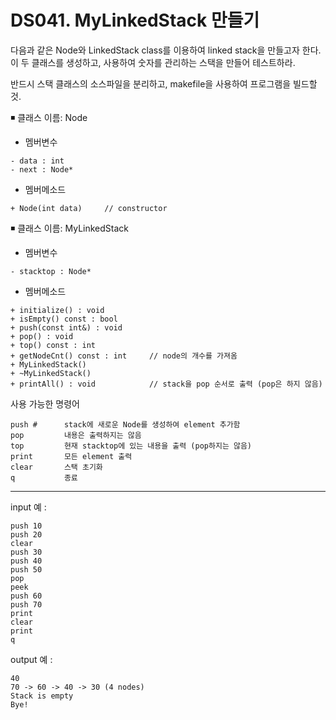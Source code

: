 # DS041. MyLinkedStack 만들기
다음과 같은 Node와 LinkedStack class를 이용하여 linked stack을 만들고자 한다.
이 두 클래스를 생성하고, 사용하여 숫자를 관리하는 스택을 만들어 테스트하라.

반드시 스택 클래스의 소스파일을 분리하고, makefile을 사용하여 프로그램을 빌드할 것.

◾ 클래스 이름: Node
- 멤버변수
```
- data : int  
- next : Node*
```
- 멤버메소드
```
+ Node(int data)     // constructor
```

◾ 클래스 이름: MyLinkedStack
- 멤버변수
```
- stacktop : Node*
```
- 멤버메소드
```
+ initialize() : void  
+ isEmpty() const : bool  
+ push(const int&) : void  
+ pop() : void  
+ top() const : int  
+ getNodeCnt() const : int     // node의 개수를 가져옴  
+ MyLinkedStack()  
+ ~MyLinkedStack()  
+ printAll() : void            // stack을 pop 순서로 출력 (pop은 하지 않음)
```
사용 가능한 명령어
```
push #      stack에 새로운 Node를 생성하여 element 추가함  
pop         내용은 출력하지는 않음  
top         현재 stacktop에 있는 내용을 출력 (pop하지는 않음)  
print       모든 element 출력  
clear       스택 초기화  
q           종료
```

---

input 예 :
```
push 10  
push 20  
clear  
push 30  
push 40  
push 50  
pop  
peek  
push 60  
push 70  
print  
clear  
print
q
```

output 예 :
```
40  
70 -> 60 -> 40 -> 30 (4 nodes)  
Stack is empty  
Bye!
```